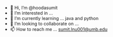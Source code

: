 - 👋 Hi, I’m @hoodasumit
- 👀 I’m interested in ...
- 🌱 I’m currently learning ... java and python
- 💞️ I’m looking to collaborate on ...
- 📫 How to reach me ... sumit.lnu001@umb.edu

<!---
hoodasumit/hoodasumit is a ✨ special ✨ repository because its `README.md` (this file) appears on your GitHub profile.
You can click the Preview link to take a look at your changes.
--->
